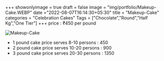 +++
showonlyimage = true
draft = false
image = "img/portfolio/Makeup-Cake.WEBP"
date ="2022-08-07T16:14:30+05:30"
title = "Makeup-Cake"
categories = "Celebration Cakes"
Tags = ["Chocolate","Round","Half Kg","One Tier"]
+++
price : ₹450 per pound
<!--more-->
![Makeup-Cake](/img/portfolio/Makeup-Cake.WEBP)
* 1 pound cake price serves 8-10 persons : 450
* 2 pound cake price serves 10-20 persons : 900
* 3 pound cake price serves 20-30 persons : 1350

